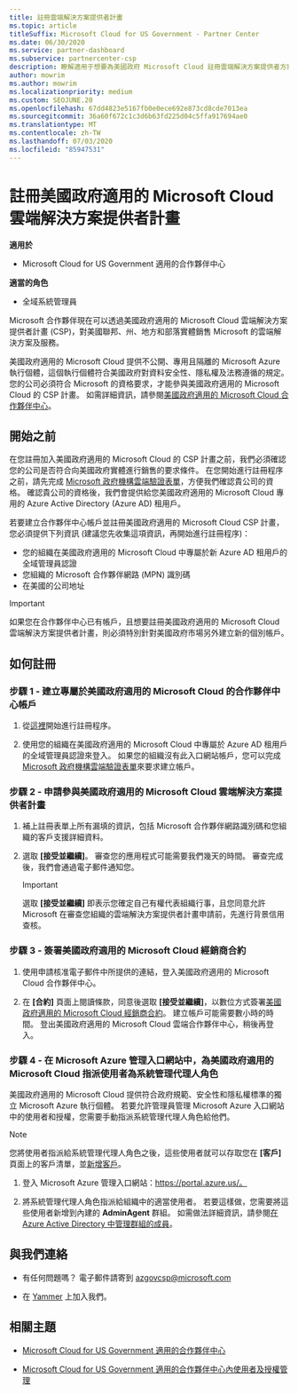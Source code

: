```yaml
---
title: 註冊雲端解決方案提供者計畫
ms.topic: article
titleSuffix: Microsoft Cloud for US Government - Partner Center
ms.date: 06/30/2020
ms.service: partner-dashboard
ms.subservice: partnercenter-csp
description: 瞭解適用于想要為美國政府 Microsoft Cloud 註冊雲端解決方案提供者方案之合作夥伴的 CSP 計畫需求。
author: mowrim
ms.author: mowrim
ms.localizationpriority: medium
ms.custom: SEOJUNE.20
ms.openlocfilehash: 67dd4823e5167fb0e0ece692e873cd8cde7013ea
ms.sourcegitcommit: 36a60f672c1c3d6b63fd225d04c5ffa917694ae0
ms.translationtype: MT
ms.contentlocale: zh-TW
ms.lasthandoff: 07/03/2020
ms.locfileid: "85947531"
---
```

# <a name="enroll-in-the-cloud-solution-provider-program-for-microsoft-cloud-for-us-government"></a>註冊美國政府適用的 Microsoft Cloud 雲端解決方案提供者計畫

**適用於**

- Microsoft Cloud for US Government 適用的合作夥伴中心

**適當的角色**

- 全域系統管理員

Microsoft 合作夥伴現在可以透過美國政府適用的 Microsoft Cloud 雲端解決方案提供者計畫 (CSP)，對美國聯邦、州、地方和部落實體銷售 Microsoft 的雲端解決方案及服務。 

美國政府適用的 Microsoft Cloud 提供不公開、專用且隔離的 Microsoft Azure 執行個體，這個執行個體符合美國政府對資料安全性、隱私權及法務遵循的規定。 您的公司必須符合 Microsoft 的資格要求，才能參與美國政府適用的 Microsoft Cloud 的 CSP 計畫。 如需詳細資訊，請參閱[美國政府適用的 Microsoft Cloud 合作夥伴中心](partner-center-for-microsoft-us-govt-cloud.md)。

## <a name="before-you-begin"></a>開始之前

在您註冊加入美國政府適用的 Microsoft Cloud 的 CSP 計畫之前，我們必須確認您的公司是否符合向美國政府實體進行銷售的要求條件。 在您開始進行註冊程序之前，請先完成 [Microsoft 政府機構雲端驗證表單](https://azuregov.microsoft.com/csp)，方便我們確認貴公司的資格。 確認貴公司的資格後，我們會提供給您美國政府適用的 Microsoft Cloud 專用的 Azure Active Directory (Azure AD) 租用戶。  

若要建立合作夥伴中心帳戶並註冊美國政府適用的 Microsoft Cloud CSP 計畫，您必須提供下列資訊 (建議您先收集這項資訊，再開始進行註冊程序)：

-  您的組織在美國政府適用的 Microsoft Cloud 中專屬於新 Azure AD 租用戶的全域管理員認證
-  您組織的 Microsoft 合作夥伴網路 (MPN) 識別碼 
-  在美國的公司地址

> [!IMPORTANT]  
> 如果您在合作夥伴中心已有帳戶，且想要註冊美國政府適用的 Microsoft Cloud 雲端解決方案提供者計畫，則必須特別針對美國政府市場另外建立新的個別帳戶。

## <a name="how-to-enroll"></a>如何註冊 

### <a name="step-1---create-a-partner-center-account-for-microsoft-cloud-for-us-government"></a>步驟 1 - 建立專屬於美國政府適用的 Microsoft Cloud 的合作夥伴中心帳戶

1.  從[這裡](https://partnercenter.microsoft.com/register/resellerusgjoinnow)開始進行註冊程序。 

2.  使用您的組織在美國政府適用的 Microsoft Cloud 中專屬於 Azure AD 租用戶的全域管理員認證來登入。 如果您的組織沒有此入口網站帳戶，您可以完成 [Microsoft 政府機構雲端驗證表單](https://azuregov.microsoft.com/csp)來要求建立帳戶。


### <a name="step-2---apply-to-participate-in-the-cloud-solution-provider-program-for-microsoft-cloud-for-us-government"></a>步驟 2 - 申請參與美國政府適用的 Microsoft Cloud 雲端解決方案提供者計畫

1.  補上註冊表單上所有漏填的資訊，包括 Microsoft 合作夥伴網路識別碼和您組織的客戶支援詳細資料。 

2.  選取 **\[接受並繼續\]**。 審查您的應用程式可能需要我們幾天的時間。 審查完成後，我們會通過電子郵件通知您。

    > [!IMPORTANT]  
    > 選取 **\[接受並繼續\]** 即表示您確定自己有權代表組織行事，且您同意允許 Microsoft 在審查您組織的雲端解決方案提供者計畫申請前，先進行背景信用查核。


### <a name="step-3---sign-the-reseller-agreement-for-microsoft-cloud-for-us-government"></a>步驟 3 - 簽署美國政府適用的 Microsoft Cloud 經銷商合約

1. 使用申請核准電子郵件中所提供的連結，登入美國政府適用的 Microsoft Cloud 合作夥伴中心。 

2. 在 **\[合約\]** 頁面上閱讀條款，同意後選取 **\[接受並繼續\]**，以數位方式簽署[美國政府適用的 Microsoft Cloud 經銷商合約](https://go.microsoft.com/fwlink/p/?linkid=843364)。 建立帳戶可能需要數小時的時間。 登出美國政府適用的 Microsoft Cloud 雲端合作夥伴中心，稍後再登入。


### <a name="step-4---assign-users-to-the-admin-agent-role-in-the-microsoft-azure-admin-portal-for-microsoft-cloud-for-us-government"></a>步驟 4 - 在 Microsoft Azure 管理入口網站中，為美國政府適用的 Microsoft Cloud 指派使用者為系統管理代理人角色

美國政府適用的 Microsoft Cloud 提供符合政府規範、安全性和隱私權標準的獨立 Microsoft Azure 執行個體。 若要允許管理員管理 Microsoft Azure 入口網站中的使用者和授權，您需要手動指派系統管理代理人角色給他們。

> [!NOTE]  
> 您將使用者指派給系統管理代理人角色之後，這些使用者就可以存取您在 **\[客戶\]** 頁面上的客戶清單，並[新增客戶](add-a-new-customer.md)。   

1.  登入 Microsoft Azure 管理入口網站：https://portal.azure.us/。

2.  將系統管理代理人角色指派給組織中的適當使用者。 若要這樣做，您需要將這些使用者新增到內建的 **AdminAgent** 群組。 如需做法詳細資訊，請參閱[在 Azure Active Directory 中管理群組的成員](https://docs.microsoft.com/azure/active-directory/active-directory-groups-members-azure-portal)。
 
## <a name="connect-with-us"></a>與我們連絡

- 有任何問題嗎？ 電子郵件請寄到 azgovcsp@microsoft.com

- 在 [Yammer](https://www.yammer.com/cloudpartnercommunity/#/threads/inGroup?type=in_group&feedId=11509777&view=all) 上加入我們。 

## <a name="related-topics"></a>相關主題

-  [Microsoft Cloud for US Government 適用的合作夥伴中心](partner-center-for-microsoft-us-govt-cloud.md)

-  [Microsoft Cloud for US Government 適用的合作夥伴中心內使用者及授權管理](user-management-in-partner-center-for-microsoft-us-govt-cloud.md)



